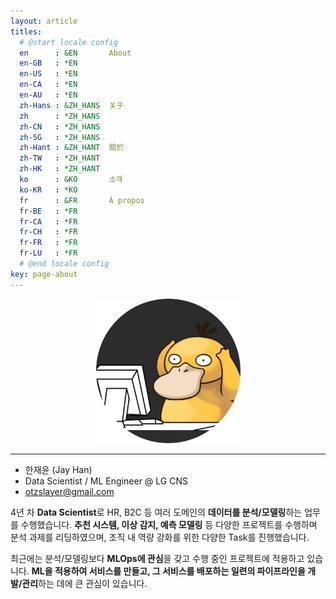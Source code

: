 ```yaml
---
layout: article
titles:
  # @start locale config
  en      : &EN       About
  en-GB   : *EN
  en-US   : *EN
  en-CA   : *EN
  en-AU   : *EN
  zh-Hans : &ZH_HANS  关于
  zh      : *ZH_HANS
  zh-CN   : *ZH_HANS
  zh-SG   : *ZH_HANS
  zh-Hant : &ZH_HANT  關於
  zh-TW   : *ZH_HANT
  zh-HK   : *ZH_HANT
  ko      : &KO       소개
  ko-KR   : *KO
  fr      : &FR       À propos
  fr-BE   : *FR
  fr-CA   : *FR
  fr-CH   : *FR
  fr-FR   : *FR
  fr-LU   : *FR
  # @end locale config
key: page-about
---
```

<p align="center">
	<img src="assets/psyduck.png" alt="Psyduck" style="zoom:33%;" />
</p>

---

-   한재윤 (Jay Han)
-    Data Scientist / ML Engineer @ LG CNS
-   otzslayer@gmail.com

4년 차 **Data Scientist**로 HR, B2C 등 여러 도메인의 **데이터를 분석/모델링**하는 업무를 수행했습니다.
**추천 시스템, 이상 감지, 예측 모델링** 등 다양한 프로젝트를 수행하며 분석 과제를 리딩하였으며, 조직 내 역량 강화를 위한 다양한 Task를 진행했습니다.

최근에는 분석/모델링보다 **MLOps에 관심**을 갖고 수행 중인 프로젝트에 적용하고 있습니다. 
**ML을 적용하여 서비스를 만들고, 그 서비스를 배포하는 일련의 파이프라인을 개발/관리**하는 데에 큰 관심이 있습니다.
